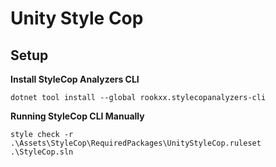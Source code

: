 # Unity Style Cop

## Setup

**Install StyleCop Analyzers CLI**

```dotnet tool install --global rookxx.stylecopanalyzers-cli```

**Running StyleCop CLI Manually**

```style check -r .\Assets\StyleCop\RequiredPackages\UnityStyleCop.ruleset .\StyleCop.sln```